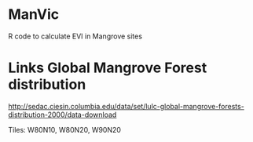 # ManVic
R code to calculate EVI in Mangrove sites

# Links Global Mangrove Forest distribution
http://sedac.ciesin.columbia.edu/data/set/lulc-global-mangrove-forests-distribution-2000/data-download

Tiles: W80N10, W80N20, W90N20

